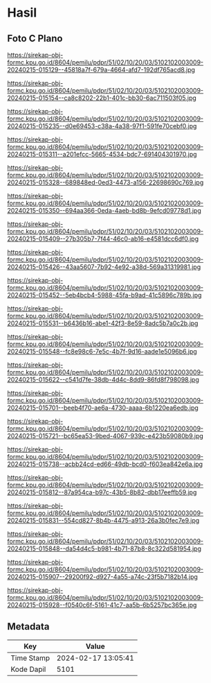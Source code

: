 # Hasil

## Foto C Plano

https://sirekap-obj-formc.kpu.go.id/8604/pemilu/pdpr/51/02/10/20/03/5102102003009-20240215-015129--45818a7f-679a-4664-afd7-192df765acd8.jpg

https://sirekap-obj-formc.kpu.go.id/8604/pemilu/pdpr/51/02/10/20/03/5102102003009-20240215-015154--ca8c8202-22b1-401c-bb30-6ac711503f05.jpg

https://sirekap-obj-formc.kpu.go.id/8604/pemilu/pdpr/51/02/10/20/03/5102102003009-20240215-015235--d0e69453-c38a-4a38-97f1-591fe70cebf0.jpg

https://sirekap-obj-formc.kpu.go.id/8604/pemilu/pdpr/51/02/10/20/03/5102102003009-20240215-015311--a201efcc-5665-4534-bdc7-691404301970.jpg

https://sirekap-obj-formc.kpu.go.id/8604/pemilu/pdpr/51/02/10/20/03/5102102003009-20240215-015328--689848ed-0ed3-4473-a156-22698690c769.jpg

https://sirekap-obj-formc.kpu.go.id/8604/pemilu/pdpr/51/02/10/20/03/5102102003009-20240215-015350--694aa366-0eda-4aeb-bd8b-9efcd09778d1.jpg

https://sirekap-obj-formc.kpu.go.id/8604/pemilu/pdpr/51/02/10/20/03/5102102003009-20240215-015409--27b305b7-7f44-46c0-ab16-e4581dcc6df0.jpg

https://sirekap-obj-formc.kpu.go.id/8604/pemilu/pdpr/51/02/10/20/03/5102102003009-20240215-015426--43aa5607-7b92-4e92-a38d-569a31319981.jpg

https://sirekap-obj-formc.kpu.go.id/8604/pemilu/pdpr/51/02/10/20/03/5102102003009-20240215-015452--5eb4bcb4-5988-45fa-b9ad-41c5896c789b.jpg

https://sirekap-obj-formc.kpu.go.id/8604/pemilu/pdpr/51/02/10/20/03/5102102003009-20240215-015531--b6436b16-abe1-42f3-8e59-8adc5b7a0c2b.jpg

https://sirekap-obj-formc.kpu.go.id/8604/pemilu/pdpr/51/02/10/20/03/5102102003009-20240215-015548--fc8e98c6-7e5c-4b7f-9d16-aade1e5096b6.jpg

https://sirekap-obj-formc.kpu.go.id/8604/pemilu/pdpr/51/02/10/20/03/5102102003009-20240215-015622--c541d7fe-38db-4d4c-8dd9-86fd8f798098.jpg

https://sirekap-obj-formc.kpu.go.id/8604/pemilu/pdpr/51/02/10/20/03/5102102003009-20240215-015701--beeb4f70-ae6a-4730-aaaa-6b1220ea6edb.jpg

https://sirekap-obj-formc.kpu.go.id/8604/pemilu/pdpr/51/02/10/20/03/5102102003009-20240215-015721--bc65ea53-9bed-4067-939c-e423b59080b9.jpg

https://sirekap-obj-formc.kpu.go.id/8604/pemilu/pdpr/51/02/10/20/03/5102102003009-20240215-015738--acbb24cd-ed66-49db-bcd0-f603ea842e6a.jpg

https://sirekap-obj-formc.kpu.go.id/8604/pemilu/pdpr/51/02/10/20/03/5102102003009-20240215-015812--87a954ca-b97c-43b5-8b82-dbb17eeffb59.jpg

https://sirekap-obj-formc.kpu.go.id/8604/pemilu/pdpr/51/02/10/20/03/5102102003009-20240215-015831--554cd827-8b4b-4475-a913-26a3b0fec7e9.jpg

https://sirekap-obj-formc.kpu.go.id/8604/pemilu/pdpr/51/02/10/20/03/5102102003009-20240215-015848--da54d4c5-b981-4b71-87b8-8c322d581954.jpg

https://sirekap-obj-formc.kpu.go.id/8604/pemilu/pdpr/51/02/10/20/03/5102102003009-20240215-015907--29200f92-d927-4a55-a74c-23f5b7182b14.jpg

https://sirekap-obj-formc.kpu.go.id/8604/pemilu/pdpr/51/02/10/20/03/5102102003009-20240215-015928--f0540c6f-5161-41c7-aa5b-6b5257bc365e.jpg


## Metadata

| Key        | Value               |
| ---------- | ------------------- |
| Time Stamp | 2024-02-17 13:05:41 |
| Kode Dapil | 5101                |



